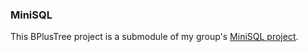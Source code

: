### MiniSQL
This BPlusTree project is a submodule of my group's [MiniSQL project](https://github.com/Awwwesome-MiniSQL/Awwwesome-MiniSQL).

